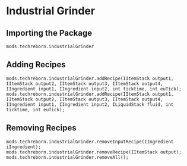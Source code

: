 # Industrial Grinder

## Importing the Package
`mods.techreborn.industrialGrinder`

## Adding Recipes
```zenscript
mods.techreborn.industrialGrinder.addRecipe(IItemStack output1, IItemStack output2, IItemStack output3, IItemStack output4, IIngredient input1, IIngredient input2, int ticktime, int euTick);
mods.techreborn.industrialGrinder.addRecipe(IItemStack output1, IItemStack output2, IItemStack output3, IItemStack output4, IIngredient input1, IIngredient input2, ILiquidStack fluid, int ticktime, int euTick);
```

## Removing Recipes
```zenscript
mods.techreborn.industrialGrinder.removeInputRecipe(IIngredient iIngredient);
mods.techreborn.industrialGrinder.removeRecipe(IItemStack output);
mods.techreborn.industrialGrinder.removeAll();
```